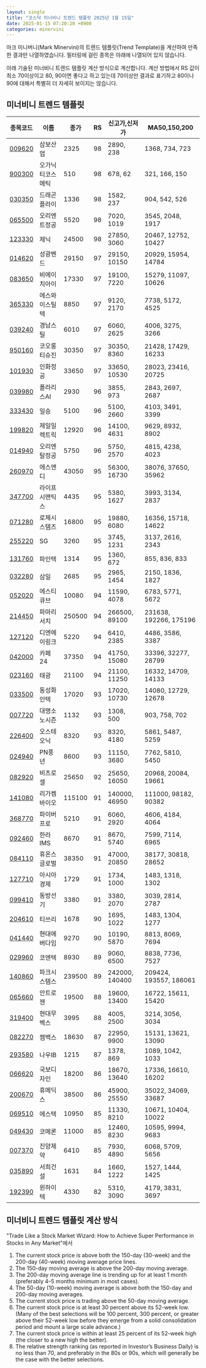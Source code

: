 ```yaml
---
layout: single
title: "코스닥 미너비니 트렌드 템플릿 2025년 1월 15일"
date: 2025-01-15 07:20:20 +0900
categories: minervini
---
```

마크 미니버니(Mark Minervini)의 트렌드 템플릿(Trend Template)을 계산하여 만족한 결과만 나열하였습니다. 필터링에 걸린 종목은 아래에 나열되어 있지 않습니다.

아래 기술된 미너비니 트렌드 템플릿 계산 방식으로 계산합니다. 계산 방법에서 RS 값이 최소 70이상이고 80, 90이면 좋다고 하고 있는데 70이상만 결과로 표기하고 80이나 90에 대해서 특별히 더 자세히 보이지는 않습니다.

## 미너비니 트렌드 템플릿

|종목코드|이름|종가|RS|신고가,신저가|MA50,150,200|
|------|---|---|--|---------|------------|
|[009620](https://finance.daum.net/quotes/A009620)|삼보산업|2325|98|2890, 238|1368, 734, 723|
|[900300](https://finance.daum.net/quotes/A900300)|오가닉티코스메틱|510|98|678, 62|321, 166, 150|
|[030350](https://finance.daum.net/quotes/A030350)|드래곤플라이|1336|98|1582, 237|904, 542, 526|
|[065500](https://finance.daum.net/quotes/A065500)|오리엔트정공|5520|98|7020, 1019|3545, 2048, 1917|
|[123330](https://finance.daum.net/quotes/A123330)|제닉|24500|98|27850, 3060|20467, 12752, 10427|
|[014620](https://finance.daum.net/quotes/A014620)|성광벤드|29150|97|29150, 10150|20929, 15954, 14784|
|[083650](https://finance.daum.net/quotes/A083650)|비에이치아이|17330|97|19100, 7220|15279, 11097, 10626|
|[365330](https://finance.daum.net/quotes/A365330)|에스와이스틸텍|8850|97|9120, 2170|7738, 5172, 4525|
|[039240](https://finance.daum.net/quotes/A039240)|경남스틸|6010|97|6060, 2625|4006, 3275, 3266|
|[950160](https://finance.daum.net/quotes/A950160)|코오롱티슈진|30350|97|30350, 8360|21428, 17429, 16233|
|[101930](https://finance.daum.net/quotes/A101930)|인화정공|33650|97|33650, 10530|28023, 23416, 20725|
|[039980](https://finance.daum.net/quotes/A039980)|폴라리스AI|2930|96|3855, 973|2843, 2697, 2687|
|[333430](https://finance.daum.net/quotes/A333430)|일승|5100|96|5100, 2660|4103, 3491, 3399|
|[199820](https://finance.daum.net/quotes/A199820)|제일일렉트릭|12920|96|14100, 4631|9629, 8932, 8902|
|[014940](https://finance.daum.net/quotes/A014940)|오리엔탈정공|5750|96|5750, 2570|4815, 4238, 4023|
|[260970](https://finance.daum.net/quotes/A260970)|에스앤디|43050|95|56300, 16730|38076, 37650, 35962|
|[347700](https://finance.daum.net/quotes/A347700)|라이프시맨틱스|4435|95|5380, 1627|3993, 3134, 2837|
|[071280](https://finance.daum.net/quotes/A071280)|로체시스템즈|16800|95|19880, 6080|16356, 15718, 14622|
|[255220](https://finance.daum.net/quotes/A255220)|SG|3260|95|3745, 1231|3137, 2616, 2343|
|[131760](https://finance.daum.net/quotes/A131760)|파인텍|1314|95|1360, 672|855, 836, 833|
|[032280](https://finance.daum.net/quotes/A032280)|삼일|2685|95|2965, 1454|2150, 1836, 1827|
|[052020](https://finance.daum.net/quotes/A052020)|에스티큐브|10080|94|11590, 4078|6783, 5771, 5672|
|[214450](https://finance.daum.net/quotes/A214450)|파마리서치|250500|94|266500, 89100|231638, 192266, 175196|
|[127120](https://finance.daum.net/quotes/A127120)|디엔에이링크|5220|94|6410, 2385|4486, 3586, 3387|
|[042000](https://finance.daum.net/quotes/A042000)|카페24|37350|94|41750, 15080|33396, 32277, 28799|
|[023160](https://finance.daum.net/quotes/A023160)|태광|21100|94|21100, 11250|16332, 14709, 14133|
|[033500](https://finance.daum.net/quotes/A033500)|동성화인텍|17020|93|17020, 10730|14080, 12729, 12678|
|[007720](https://finance.daum.net/quotes/A007720)|대명소노시즌|1132|93|1308, 500|903, 758, 702|
|[226400](https://finance.daum.net/quotes/A226400)|오스테오닉|8320|93|8320, 4180|5861, 5487, 5259|
|[024940](https://finance.daum.net/quotes/A024940)|PN풍년|8600|93|11150, 3680|7762, 5810, 5450|
|[082920](https://finance.daum.net/quotes/A082920)|비츠로셀|25650|92|25650, 16050|20968, 20084, 19661|
|[141080](https://finance.daum.net/quotes/A141080)|리가켐바이오|115100|91|140000, 46950|111000, 98182, 90382|
|[368770](https://finance.daum.net/quotes/A368770)|파이버프로|5210|91|6060, 2920|4606, 4184, 4064|
|[092460](https://finance.daum.net/quotes/A092460)|한라IMS|8670|91|8670, 5740|7599, 7114, 6965|
|[084110](https://finance.daum.net/quotes/A084110)|휴온스글로벌|38350|91|47000, 20850|38177, 30818, 28652|
|[127710](https://finance.daum.net/quotes/A127710)|아시아경제|1729|91|1734, 1000|1483, 1318, 1302|
|[099410](https://finance.daum.net/quotes/A099410)|동방선기|3380|91|3380, 2070|3039, 2814, 2787|
|[204610](https://finance.daum.net/quotes/A204610)|티쓰리|1678|90|1695, 1022|1483, 1304, 1277|
|[041440](https://finance.daum.net/quotes/A041440)|현대에버다임|9270|90|10190, 5870|8813, 8069, 7694|
|[029960](https://finance.daum.net/quotes/A029960)|코엔텍|8930|89|9060, 6500|8838, 7736, 7527|
|[140860](https://finance.daum.net/quotes/A140860)|파크시스템스|239500|89|242000, 140400|209424, 193557, 186061|
|[065660](https://finance.daum.net/quotes/A065660)|안트로젠|19500|88|19600, 13400|16722, 15611, 15420|
|[319400](https://finance.daum.net/quotes/A319400)|현대무벡스|3995|88|4005, 2500|3214, 3056, 3034|
|[082270](https://finance.daum.net/quotes/A082270)|젬백스|18630|87|22950, 9900|15131, 13621, 13090|
|[293580](https://finance.daum.net/quotes/A293580)|나우IB|1215|87|1378, 869|1089, 1042, 1033|
|[066620](https://finance.daum.net/quotes/A066620)|국보디자인|18200|86|18670, 13640|17336, 16610, 16202|
|[200670](https://finance.daum.net/quotes/A200670)|휴메딕스|38500|86|45900, 25550|35022, 34069, 33687|
|[069510](https://finance.daum.net/quotes/A069510)|에스텍|10950|85|11330, 8210|10671, 10404, 10022|
|[049430](https://finance.daum.net/quotes/A049430)|코메론|11000|85|12460, 8230|10595, 9994, 9683|
|[007370](https://finance.daum.net/quotes/A007370)|진양제약|6410|85|7930, 4890|6068, 5709, 5656|
|[035890](https://finance.daum.net/quotes/A035890)|서희건설|1631|84|1660, 1222|1527, 1444, 1425|
|[192390](https://finance.daum.net/quotes/A192390)|윈하이텍|4330|82|5310, 3090|4179, 3831, 3697|

## 미너비니 트렌드 템플릿 계산 방식

"Trade Like a Stock Market Wizard: How to Achieve Super Performance in Stocks in Any Market"에서

 1. The current stock price is above both the 150-day (30-week) and the 200-day (40-week) moving average price lines.
 1. The 150-day moving average is above the 200-day moving average.
 1. The 200-day moving average line is trending up for at least 1 month (preferably 4–5 months minimum in most cases).
 1. The 50-day (10-week) moving average is above both the 150-day and 200-day moving averages.
 1. The current stock price is trading above the 50-day moving average.
 1. The current stock price is at least 30 percent above its 52-week low. (Many of the best selections will be 100 percent, 300 percent, or greater above their 52-week low before they emerge from a solid consolidation period and mount a large scale advance.)
 1. The current stock price is within at least 25 percent of its 52-week high (the closer to a new high the better).
 1. The relative strength ranking (as reported in Investor’s Business Daily) is no less than 70, and preferably in the 80s or 90s, which will generally be the case with the better selections.
